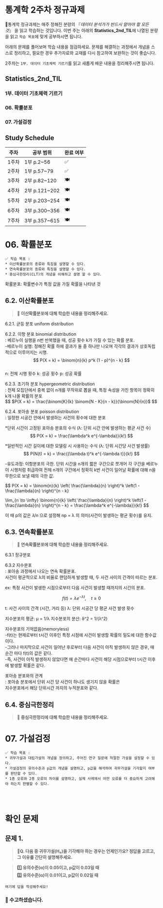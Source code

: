 # 통계학 2주차 정규과제

📌통계학 정규과제는 매주 정해진 분량의 『*데이터 분석가가 반드시 알아야 할 모든 것*』 을 읽고 학습하는 것입니다. 이번 주는 아래의 **Statistics_2nd_TIL**에 나열된 분량을 읽고 `학습 목표`에 맞게 공부하시면 됩니다.

아래의 문제를 풀어보며 학습 내용을 점검하세요. 문제를 해결하는 과정에서 개념을 스스로 정리하고, 필요한 경우 추가자료와 교재를 다시 참고하여 보완하는 것이 좋습니다.

2주차는 `1부. 데이터 기초체력 기르기`를 읽고 새롭게 배운 내용을 정리해주시면 됩니다.


## Statistics_2nd_TIL

### 1부. 데이터 기초체력 기르기
### 06. 확률분포
### 07. 가설검정

## Study Schedule

|주차 | 공부 범위     | 완료 여부 |
|----|----------------|----------|
|1주차| 1부 p.2~56     | ✅      |
|2주차| 1부 p.57~79    | ✅      | 
|3주차| 2부 p.82~120   | 🍽️      | 
|4주차| 2부 p.121~202  | 🍽️      | 
|5주차| 2부 p.203~254  | 🍽️      | 
|6주차| 3부 p.300~356  | 🍽️      | 
|7주차| 3부 p.357~615  | 🍽️      |

<!-- 여기까진 그대로 둬 주세요-->

# 06. 확률분포

```
✅ 학습 목표 :
* 이산확률분포의 종류와 특징을 설명할 수 있다.
* 연속확률분포의 종류와 특징을 설명할 수 있다. 
* 중심극한정리(CLT)의 개념을 이해하고 설명 할 수 있다.
```
확률분포: 확률변수가 특정 값을 가질 확률을 나타낸 것

## 6.2. 이산확률분포

> **🧚 이산확률분포에 대해 학습한 내용을 정리해주세요.**

<!--수식과 공식을 암기하기보다는 분포의 개념과 특성을 위주로 공부해주세요. 분석 대상의 데이터가 어떠한 확률분포의 특성을 가지고 있는지를 아는 것이 더 중요합니다.-->

6.2.1. 균등 분포 uniform distribution

6.2.2. 이항 분포 binomial distribution  
: 베르누이 실행을 n번 반복했을 때, 성공 횟수 k가 가질 수 있는 확률 분포.  
-베르누이 실행: 정해진 확률 하에 결과가 둘 중 하나만 나오며 각각의 결과가 상호독립적으로 이루어지는 시행.  
$$
P(X = k) = \binom{n}{k} p^k (1 - p)^{n - k}
$$  
n: 전체 시행 횟수
k: 성공 횟수
p: 성공 확률

6.2.3. 초기하 분포 hypergeometric distribution  
: 전체 모집단에서 중복 없이 n개를 무작위로 뽑을 때, 특정 속성을 가진 항목이 정확히 k개 나올 확률의 분포  
$$
$P(X = k) = \frac{\binom{K}{k} \binom{N - K}{n - k}}{\binom{N}{n}}$
$$  

6.2.4. 포아송 분포 poisson distribution  
: 일정한 시공간 안에서 발생하는 사건의 횟수에 대한 분포  

*단위 시간이 고정된 포아송 분포의 수식 (λ: 단위 시간 안에 발생하는 평균 사건 수)
$$
P(X = k) = \frac{\lambda^k e^{-\lambda}}{k!}
$$  

*일반적인 시간 길이에 대한 모델링 시 사용하는 수식 (λ: 단위 시간당 사건 발생률)
$$
P(N(t) = k) = \frac{(\lambda t)^k e^{-\lambda t}}{k!}
$$


-유도과정: 이항분포의 극한. 단위 시간을 n개의 짧은 구간으로 쪼개어 각 구간을 베르누이 시행처럼 취급하여 전체 n개의 구간에서 정확히 k번 사건이 일어날 확률에 대해 n을 무한으로 보낼 때의 극한 값.  

$$
P(X = k) = \binom{n}{k} \left( \frac{\lambda}{n} \right)^k \left(1 - \frac{\lambda}{n} \right)^{n - k}

\lim_{n \to \infty} \binom{n}{k} \left( \frac{\lambda}{n} \right)^k \left(1 - \frac{\lambda}{n} \right)^{n - k}
= \frac{\lambda^k e^{-\lambda}}{k!}
$$

이 때 p의 값은 𝜆/n 으로 설정해 np = λ 의 의미(사건이 발생하는 평균 횟수)를 유지.


## 6.3. 연속확률분포

> **🧚 연속확률분포에 대해 학습한 내용을 정리해주세요.**

<!--수식과 공식을 암기하기보다는 분포의 개념과 특성을 위주로 공부해주세요. 분석 대상의 데이터가 어떠한 확률분포의 특성을 가지고 있는지를 아는 것이 더 중요합니다.-->
6.3.1 정규분포  

6.3.2 지수분포  
: 포아송 과정에서 나오는 연속 확률분포.  
사건이 평균적으로 λ의 비율로 랜덤하게 발생할 때, 두 사건 사이의 간격이 따르는 분포.

ex: 특정 사건이 발생한 시점으로부터 다음 사건이 발생할 때까지의 시간의 분포.  

$$
f(t) = \lambda e^{-\lambda t}, \quad t \geq 0
$$

t: 사건 사이의 간격 (시간, 거리 등)
λ: 단위 시공간 당 평균 사건 발생 횟수

지수분포의 평균: μ = 1/λ
지수분포의 분산: δ^2 = 1/(λ^2)

지수분포의 기억없음(memoryless)  
-f(t)는 현재로부터 t시간 이후인 특정 시점에 사건이 발생할 확률의 밀도에 대한 함수값이다.  
-그러나 마지막으로 사건이 일어난 후로부터 다음 사건이 아직 발생하지 않은 경우, 매 순간 마다 f(t)의 값은 같다.  
-즉, 사건이 아직 발생하지 않았다면 매 순간마다 사건이 해당 시점으로부터 t시간 이후에 발생할 확률은 같다.

포아송 분포와의 관계  
: 포아송 분포에서 단위 시간 당 사건이 하나도 생기지 않을 확률은  
지수분포에서 해당 단위시간 까지의 누적분포와 같다.

## 6.4. 중심극한정리

> **🧚 중심극한정리에 대해 학습한 내용을 정리해주세요.**


# 07. 가설검정

```
✅ 학습 목표 :
* 귀무가설과 대립가설의 개념을 정의하고, 주어진 연구 질문에 적절한 가설을 설정할 수 있다.
* 가설검정의 유의수준과 p값의 개념을 설명하고, p값을 해석하여 귀무가설을 기각할지 여부를 판단할 수 있다.
* 1종 오류와 2종 오류의 차이를 설명하고, 실제 사례에서 어떤 오류를 더 중요하게 고려해야 하는지 판별할 수 있다.
```

<!-- 새롭게 배운 내용을 자유롭게 정리해주세요.-->



<br>
<br>

# 확인 문제

## 문제 1.

> **🧚Q. 다음 중 귀무가설(H₀)을 기각해야 하는 경우는 언제인가요? 정답을 고르고, 그 이유를 간단히 설명해주세요.**

> **1️⃣ 유의수준(α)이 0.05이고, p값이 0.03일 때   
2️⃣ 유의수준(α)이 0.01이고, p값이 0.02일 때**

```
여기에 답을 작성해주세요!
```

### 🎉 수고하셨습니다.
